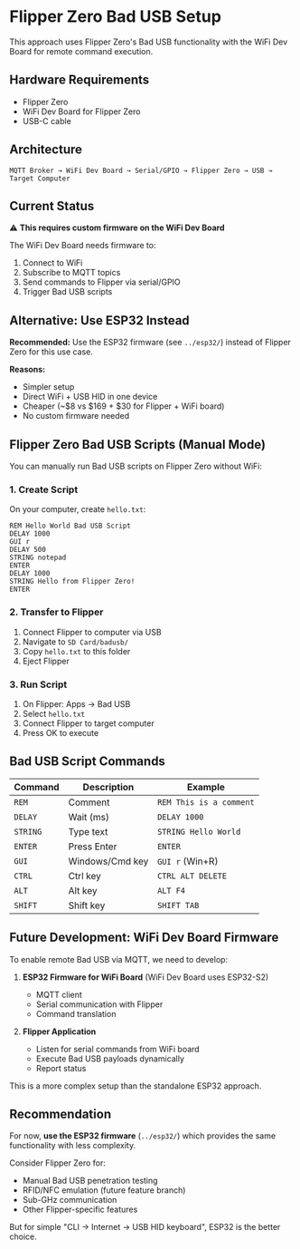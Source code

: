 # Flipper Zero Bad USB Setup

This approach uses Flipper Zero's Bad USB functionality with the WiFi Dev Board for remote command execution.

## Hardware Requirements

- Flipper Zero
- WiFi Dev Board for Flipper Zero
- USB-C cable

## Architecture

```
MQTT Broker → WiFi Dev Board → Serial/GPIO → Flipper Zero → USB → Target Computer
```

## Current Status

⚠️ **This requires custom firmware on the WiFi Dev Board**

The WiFi Dev Board needs firmware to:
1. Connect to WiFi
2. Subscribe to MQTT topics
3. Send commands to Flipper via serial/GPIO
4. Trigger Bad USB scripts

## Alternative: Use ESP32 Instead

**Recommended:** Use the ESP32 firmware (see `../esp32/`) instead of Flipper Zero for this use case.

**Reasons:**
- Simpler setup
- Direct WiFi + USB HID in one device
- Cheaper (~$8 vs $169 + $30 for Flipper + WiFi board)
- No custom firmware needed

## Flipper Zero Bad USB Scripts (Manual Mode)

You can manually run Bad USB scripts on Flipper Zero without WiFi:

### 1. Create Script

On your computer, create `hello.txt`:

```
REM Hello World Bad USB Script
DELAY 1000
GUI r
DELAY 500
STRING notepad
ENTER
DELAY 1000
STRING Hello from Flipper Zero!
ENTER
```

### 2. Transfer to Flipper

1. Connect Flipper to computer via USB
2. Navigate to `SD Card/badusb/`
3. Copy `hello.txt` to this folder
4. Eject Flipper

### 3. Run Script

1. On Flipper: Apps → Bad USB
2. Select `hello.txt`
3. Connect Flipper to target computer
4. Press OK to execute

## Bad USB Script Commands

| Command | Description | Example |
|---------|-------------|---------|
| `REM` | Comment | `REM This is a comment` |
| `DELAY` | Wait (ms) | `DELAY 1000` |
| `STRING` | Type text | `STRING Hello World` |
| `ENTER` | Press Enter | `ENTER` |
| `GUI` | Windows/Cmd key | `GUI r` (Win+R) |
| `CTRL` | Ctrl key | `CTRL ALT DELETE` |
| `ALT` | Alt key | `ALT F4` |
| `SHIFT` | Shift key | `SHIFT TAB` |

## Future Development: WiFi Dev Board Firmware

To enable remote Bad USB via MQTT, we need to develop:

1. **ESP32 Firmware for WiFi Board** (WiFi Dev Board uses ESP32-S2)
   - MQTT client
   - Serial communication with Flipper
   - Command translation

2. **Flipper Application**
   - Listen for serial commands from WiFi board
   - Execute Bad USB payloads dynamically
   - Report status

This is a more complex setup than the standalone ESP32 approach.

## Recommendation

For now, **use the ESP32 firmware** (`../esp32/`) which provides the same functionality with less complexity.

Consider Flipper Zero for:
- Manual Bad USB penetration testing
- RFID/NFC emulation (future feature branch)
- Sub-GHz communication
- Other Flipper-specific features

But for simple "CLI → Internet → USB HID keyboard", ESP32 is the better choice.
